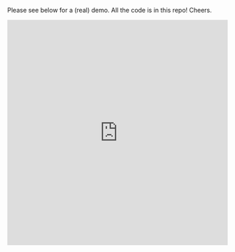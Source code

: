 Please see below for a (real) demo. All the code is in this repo! Cheers.

<iframe width="100%" height="515" src="https://www.youtube.com/embed/__nL7Vc0OCg?si=tReedrTnNuSBFHXs" title="YouTube video player" frameborder="0" allow="accelerometer; autoplay; clipboard-write; encrypted-media; gyroscope; picture-in-picture; web-share" allowfullscreen></iframe>
